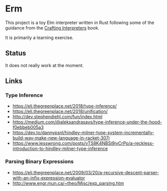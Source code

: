 
# Erm

This project is a toy Elm interpreter written in Rust following some of the guidance from the
[Crafting Interpreters](http://craftinginterpreters.com/) book.

It is primarily a learning exercise.

## Status

It does not really work at the moment.

## Links

### Type Inference

- https://eli.thegreenplace.net/2018/type-inference/
- https://eli.thegreenplace.net/2018/unification/
- http://dev.stephendiehl.com/fun/index.html
- https://medium.com/@aleksandrasays/type-inference-under-the-hood-f0ebbeb005a3
- https://dev.to/dannypsnl/hindley-milner-type-system-incrementally-build-way-make-new-language-in-racket-307j
- https://www.lesswrong.com/posts/vTS8K4NBSi9iyCrPo/a-reckless-introduction-to-hindley-milner-type-inference

### Parsing Binary Expressions

- https://eli.thegreenplace.net/2009/03/20/a-recursive-descent-parser-with-an-infix-expression-evaluator
- http://www.engr.mun.ca/~theo/Misc/exp_parsing.htm
